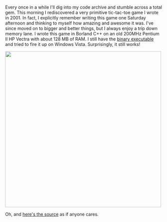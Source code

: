 Every once in a while I'll dig into my code archive and stumble across a total gem.  This morning I rediscovered a very primitive tic-tac-toe game I wrote in 2001.  In fact, I explicitly remember writing this game one Saturday afternoon and thinking to myself how amazing and awesome it was.  I've since moved on to bigger and better things, but I always enjoy a trip down memory lane.  I wrote this game in Borland C++ on an old 200MHz Pentium II HP Vectra with about 128 MB of RAM.  I still have the [binary executable](static/entries/my-first-tic-tac-toe-game/tic-tac-toe.zip) and tried to fire it up on Windows Vista.  Surprisingly, it still works!

<img src="https://raw.githubusercontent.com/markkolich/blog/master/content/static/entries/my-first-tic-tac-toe-game/tic-tac-toe2.png" width="500">

Oh, and [here's the source](static/entries/my-first-tic-tac-toe-game/tic-tac-toe-everything.zip) as if anyone cares.